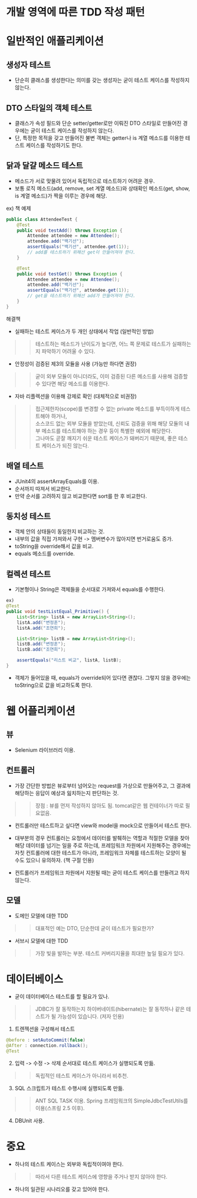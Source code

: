 # 개발 영역에 따른 TDD 작성 패턴

# 일반적인 애플리케이션
## 생성자 테스트
- 단순히 클래스를 생성한다는 의미를 갖는 생성자는 굳이 테스트 케이스를 작성하지 않는다. 

## DTO 스타일의 객체 테스트
- 클래스가 속성 필드와 단순 setter/getter로만 이뤄진 DTO 스타일로 만들어진 경우에는 굳이 테스트 케이스를 작성하지 않는다.
- 단, 특정한 목적을 갖고 만들어진 불변 객체는 getter나 is 계열 메소드를 이용한 테스트 케이스를 작성하기도 한다.

## 닭과 달걀 메소드 테스트
- 메소드가 서로 맞물려 있어서 독립적으로 테스트하기 어려운 경우.    
-  보통 로직 메소드(add, remove, set 계열 메소드)와 상태확인 메소드(get, show, is 계열 메소드)가 짝을 이루는 경우에 해당.   

ex) 책 예제
```java
public class AttendeeTest {
    @Test
    public void testAdd() throws Exception {
        Attendee attendee = new Attendee();
        attendee.add("백기선");
        assertEquals("백기선", attendee.get(1));
        // add를 테스트하기 위해선 get이 만들어져야 한다.
    }

    @Test
    public void testGet() throws Exception {
        Attendee attendee = new Attendee();
        attendee.add("백기선");
        assertEquals("백기선", attendee.get(1));
        // get을 테스트하기 위해선 add가 만들어져야 한다.
    }
}

```
해결책  
- 실패하는 테스트 케이스가 두 개인 상태에서 작업 (일반적인 방법)
>> 테스트하는 메소드가 난이도가 높다면, 어느 쪽 문제로 테스트가 실패하는지 파악하기 어려울 수 있다.
- 안정성이 검증된 제3의 모듈을 사용 (가능만 하다면 권장)
>> 굳이 외부 모듈이 아니더라도, 이미 검증된 다른 메소드를 사용해 검증할 수 있다면 해당 메소드를 이용한다.
- 자바 리플렉션을 이용해 강제로 확인 (대체적으로 비권장)
>>  접근제한자(scope)를 변경할 수 없는 private 메소드를 부득이하게 테스트해야 하거나,   
소스코드 없는 외부 모듈을 받았는데, 신뢰도 검증을 위해 해당 모듈의 내부 메소드를 테스트해야 하는 경우 등이 특별한 예외에 해당한다.     
그나마도 곧잘 깨지기 쉬운 테스트 케이스가 돼버리기 때문에, 좋은 테스트 케이스가 되진 않는다. 

## 배열 테스트
- JUnit4의 assertArrayEquals를 이용.
- 순서까지 따져서 비교한다.
- 만약 순서를 고려하지 않고 비교한다면 sort를 한 후 비교한다.

## 동치성 테스트
- 객체 안의 상태들이 동일한지 비교하는 것.
- 내부의 값을 직접 가져와서 구현 -> 멤버변수가 많아지면 번거로움도 증가.    
- toString을 override해서 값을 비교.
- equals 메소드를 override.

## 컬렉션 테스트
- 기본형이나 String은 객체들을 순서대로 가져와서 equals를 수행한다.
```java
ex)
@Test
public void testListEqual_Primitive() {
    List<String> listA = new ArrayList<String>();
    listA.add("변정훈");
    listA.add("조연희");

    List<String> listB = new ArrayList<String>();
    listB.add("변정훈");
    listB.add("조연희");

    assertEquals("리스트 비교", listA, listB);
}
```

- 객체가 들어있을 때, equals가 override되어 있다면 괜찮다. 그렇지 않을 경우에는 toString으로 값을 비교하도록 한다.

# 웹 어플리케이션
## 뷰
- Selenium 라이브러리 이용.

## 컨트롤러
- 가장 간단한 방법은 뷰로부터 넘어오는 request를 가상으로 만들어주고, 그 결과에 해당하는 응답이 예상과 잂치하는지 판단하는 것.  
>> 장점 : 뷰를 먼저 작성하지 않아도 됨. tomcat같은 웹 컨테이너가 따로 필요없음.

- 컨트롤러만 테스트하고 싶다면 view와 model을 mock으로 만들어서 테스트 한다.

- 대부분의 경우 컨트롤러는 요청에서 데이터를 발췌하는 역할과 적절한 모델을 찾아 해당 데이터를 넘기는 일을 주로 하는데, 프레임워크 차원에서 지원해주는 경우에는 자칫 컨트롤러에 대한 테스트가 아니라, 프레임워크 자체를 테스트하는 모양이
될 수도 있으니 유의하자. (책 구절 인용)
- 컨트롤러가 프레임워크 차원에서 지원될 때는 굳이 테스트 케이스를 만들려고 하지 않는다.

## 모델
- 도메인 모델에 대한 TDD
>> 대표적인 예는 DTO, 단순한데 굳이 테스트가 필요한가?
- 서브시 모델에 대한 TDD
>> 가장 빛을 발하는 부분.
>> 테스트 커버리지율을 최대한 높일 필요가 있다.

# 데이터베이스
- 굳이 데이터베이스 테스트를 할 필요가 있나.
>> JDBC가 잘 동작하는지 하이버네이트(hibernate)는 잘 동작하나 같은 테스트가 될 가능성이 있습니다. (저자 인용)
1. 트렌젝션을 구성해서 테스트
```java
@before : setAutoCommit(false)
@After : connection.rollback();
@Test

```
2. 입력 -> 수정 -> 삭제 순서대로 테스트 케이스가 실행되도록 만듦.
>> 독립적인 테스트 케이스가 아니라서 비추천.
3. SQL 스크립트가 테스트 수행시에 실행되도록 만듦.
>> ANT SQL TASK 이용.
>> Spring 프레임워크의 SimpleJdbcTestUtils를 이용(스프링 2.5 이후).
4. DBUnit 사용.

# 중요
- 하나의 테스트 케이스는 외부와 독립적이여야 한다.
>> 따라서 다른 테스트 케이스에 영향을 주거나 받지 않아야 한다.
- 하나의 일관된 시나리오를 갖고 있어야 한다.